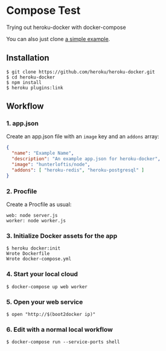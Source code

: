 # Compose Test

Trying out heroku-docker with docker-compose

You can also just clone [a simple example](https://github.com/hunterloftis/asciify).

## Installation

```
$ git clone https://github.com/heroku/heroku-docker.git
$ cd heroku-docker
$ npm install
$ heroku plugins:link
```

## Workflow

### 1. app.json

Create an app.json file with an `image` key and an `addons` array:

```json
{
  "name": "Example Name",
  "description": "An example app.json for heroku-docker",
  "image": "hunterloftis/node",
  "addons": [ "heroku-redis", "heroku-postgresql" ]
}
```

### 2. Procfile

Create a Procfile as usual:

```
web: node server.js
worker: node worker.js
```

### 3. Initialize Docker assets for the app

```
$ heroku docker:init
Wrote Dockerfile
Wrote docker-compose.yml
```

### 4. Start your local cloud

```
$ docker-compose up web worker
```

### 5. Open your web service

```
$ open "http://$(boot2docker ip)"
```

### 6. Edit with a normal local workflow

```
$ docker-compose run --service-ports shell
```
